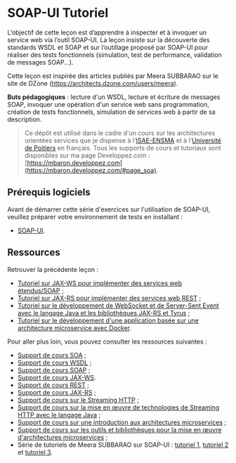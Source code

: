 # SOAP-UI Tutoriel

L’objectif de cette leçon est d’apprendre à inspecter et à invoquer un service web via l’outil SOAP-UI. La leçon insiste sur la découverte des standards WSDL et SOAP et sur l’outillage proposé par SOAP-UI pour réaliser des tests fonctionnels (simulation, test de performance, validation de messages SOAP...).

Cette leçon est inspirée des articles publiés par Meera SUBBARAO sur le site de DZone (https://architects.dzone.com/users/meera).

**Buts pédagogiques** : lecture d'un WSDL, lecture et écriture de messages SOAP, invoquer une opération d'un service web sans programmation, création de tests fonctionnels, simulation de services web à partir de sa description.

> Ce dépôt est utilisé dans le cadre d'un cours sur les architectures orientées services que je dispense à l'[ISAE-ENSMA](https://www.ensma.fr) et à l'[Université de Poitiers](https://www.univ-poitiers.fr/) en français. Tous les supports de cours et tutoriaux sont disponibles sur ma page Developpez.com : [https://mbaron.developpez.com](https://mbaron.developpez.com/#page_soa).

## Prérequis logiciels

Avant de démarrer cette série d'exercices sur l'utilisation de SOAP-UI, veuillez préparer votre environnement de tests en installant :

* [SOAP-UI](https://www.soapui.org/ "SOAP-UI").

## Ressources

Retrouver la précédente leçon :

* [Tutoriel sur JAX-WS pour implémenter des services web étendus/SOAP](https://github.com/mickaelbaron/jaxws-tutorial) ;
* [Tutoriel sur JAX-RS pour implémenter des services web REST](https://github.com/mickaelbaron/jaxrs-tutorial) ;
* [Tutoriel sur le développement de WebSocket et de Server-Sent Event avec le langage Java et les bibliothèques JAX-RS et Tyrus](https://github.com/mickaelbaron/streaminghttp-tutorial) ;
* [Tutoriel sur le développement d'une application basée sur une architecture microservice avec Docker](https://github.com/mickaelbaron/javamicroservices-tutorial).

Pour aller plus loin, vous pouvez consulter les ressources suivantes :

* [Support de cours SOA](https://mickael-baron.fr/soa/introduction-soa "Support de cours SOA") ;
* [Support de cours WSDL](https://mickael-baron.fr/soa/decrire-configurer-wsdl "Support de cours WSDL") ;
* [Support de cours SOAP](https://mickael-baron.fr/soa/communiquer-soap "Support de cours SOAP") ;
* [Support de cours JAX-WS](https://mickael-baron.fr/soa/developper-serviceweb-jaxws "Support de cours JAX-WS").
* [Support de cours REST](https://mickael-baron.fr/soa/comprendre-style-architecture-rest "Support de cours REST") ;
* [Support de cours JAX-RS](https://mickael-baron.fr/soa/developper-serviceweb-rest-jaxrs "Support de cours JAX-RS") ;
* [Support de cours sur le Streaming HTTP](https://mickael-baron.fr/soa/introduction-streaminghttp) ;
* [Support de cours sur la mise en œuvre de technologies de Streaming HTTP avec le langage Java](https://mickael-baron.fr/soa/streaminghttp-mise-en-oeuvre) ;
* [Support de cours sur une introduction aux architectures microservices](https://mickael-baron.fr/soa/introduction-microservices "Support de cours sur une introduction aux architectures microservices") ;
* [Support de cours sur les outils et bibliothèques pour la mise en œuvre d'architectures microservices](https://mickael-baron.fr/soa/microservices-mise-en-oeuvre "Support de cours sur les outils et bibliothèques pour la mise en œuvre d'architectures microservices") ;
* Série de tutoriels de Meera SUBBARAO sur SOAP-UI : [tutoriel 1](https://architects.dzone.com/articles/functional-web-services-1 "tutoriel 1"), [tutoriel 2](https://architects.dzone.com/articles/functional-web-services-2 "tutoriel 2") et [tutoriel 3](https://architects.dzone.com/articles/functional-web-services-3 "tutoriel 3").
